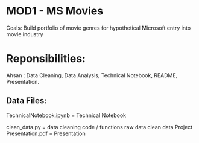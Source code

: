 # MOD1 - MS Movies 
Goals: Build portfolio of movie genres for hypothetical Microsoft entry into movie industry
# Reponsibilities:
Ahsan : Data Cleaning, Data Analysis, Technical Notebook, README, Presentation.
## Data Files:
TechnicalNotebook.ipynb = Technical Notebook

clean_data.py = data cleaning code / functions
raw data
clean data
Project Presentation.pdf = Presentation
